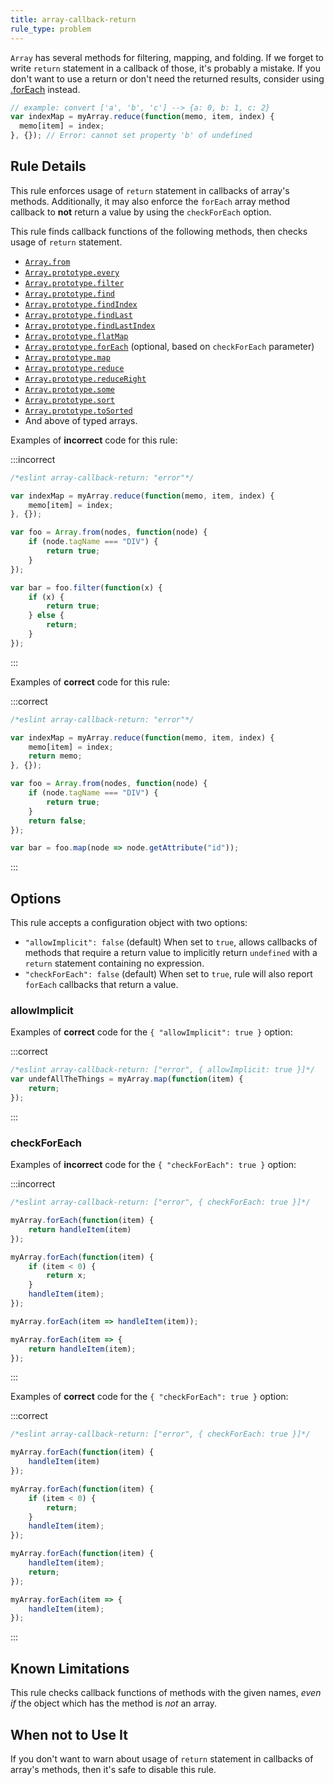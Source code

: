 ```yaml
---
title: array-callback-return
rule_type: problem
---
```



`Array` has several methods for filtering, mapping, and folding.
If we forget to write `return` statement in a callback of those, it's probably a mistake. If you don't want to use a return or don't need the returned results, consider using [.forEach](https://developer.mozilla.org/en-US/docs/Web/JavaScript/Reference/Global_Objects/Array/forEach) instead.

```js
// example: convert ['a', 'b', 'c'] --> {a: 0, b: 1, c: 2}
var indexMap = myArray.reduce(function(memo, item, index) {
  memo[item] = index;
}, {}); // Error: cannot set property 'b' of undefined
```

## Rule Details

This rule enforces usage of `return` statement in callbacks of array's methods.
Additionally, it may also enforce the `forEach` array method callback to **not** return a value by using the `checkForEach` option.

This rule finds callback functions of the following methods, then checks usage of `return` statement.

* [`Array.from`](https://www.ecma-international.org/ecma-262/6.0/#sec-array.from)
* [`Array.prototype.every`](https://www.ecma-international.org/ecma-262/6.0/#sec-array.prototype.every)
* [`Array.prototype.filter`](https://www.ecma-international.org/ecma-262/6.0/#sec-array.prototype.filter)
* [`Array.prototype.find`](https://www.ecma-international.org/ecma-262/6.0/#sec-array.prototype.find)
* [`Array.prototype.findIndex`](https://www.ecma-international.org/ecma-262/6.0/#sec-array.prototype.findindex)
* [`Array.prototype.findLast`](https://tc39.es/ecma262/#sec-array.prototype.findlast)
* [`Array.prototype.findLastIndex`](https://tc39.es/ecma262/#sec-array.prototype.findlastindex)
* [`Array.prototype.flatMap`](https://www.ecma-international.org/ecma-262/10.0/#sec-array.prototype.flatmap)
* [`Array.prototype.forEach`](https://www.ecma-international.org/ecma-262/6.0/#sec-array.prototype.foreach) (optional, based on `checkForEach` parameter)
* [`Array.prototype.map`](https://www.ecma-international.org/ecma-262/6.0/#sec-array.prototype.map)
* [`Array.prototype.reduce`](https://www.ecma-international.org/ecma-262/6.0/#sec-array.prototype.reduce)
* [`Array.prototype.reduceRight`](https://www.ecma-international.org/ecma-262/6.0/#sec-array.prototype.reduceright)
* [`Array.prototype.some`](https://www.ecma-international.org/ecma-262/6.0/#sec-array.prototype.some)
* [`Array.prototype.sort`](https://www.ecma-international.org/ecma-262/6.0/#sec-array.prototype.sort)
* [`Array.prototype.toSorted`](https://tc39.es/ecma262/#sec-array.prototype.tosorted)
* And above of typed arrays.

Examples of **incorrect** code for this rule:

:::incorrect

```js
/*eslint array-callback-return: "error"*/

var indexMap = myArray.reduce(function(memo, item, index) {
    memo[item] = index;
}, {});

var foo = Array.from(nodes, function(node) {
    if (node.tagName === "DIV") {
        return true;
    }
});

var bar = foo.filter(function(x) {
    if (x) {
        return true;
    } else {
        return;
    }
});
```

:::

Examples of **correct** code for this rule:

:::correct

```js
/*eslint array-callback-return: "error"*/

var indexMap = myArray.reduce(function(memo, item, index) {
    memo[item] = index;
    return memo;
}, {});

var foo = Array.from(nodes, function(node) {
    if (node.tagName === "DIV") {
        return true;
    }
    return false;
});

var bar = foo.map(node => node.getAttribute("id"));
```

:::

## Options

This rule accepts a configuration object with two options:

* `"allowImplicit": false` (default) When set to `true`, allows callbacks of methods that require a return value to implicitly return `undefined` with a `return` statement containing no expression.
* `"checkForEach": false` (default) When set to `true`, rule will also report `forEach` callbacks that return a value.

### allowImplicit

Examples of **correct** code for the `{ "allowImplicit": true }` option:

:::correct

```js
/*eslint array-callback-return: ["error", { allowImplicit: true }]*/
var undefAllTheThings = myArray.map(function(item) {
    return;
});
```

:::

### checkForEach

Examples of **incorrect** code for the `{ "checkForEach": true }` option:

:::incorrect

```js
/*eslint array-callback-return: ["error", { checkForEach: true }]*/

myArray.forEach(function(item) {
    return handleItem(item)
});

myArray.forEach(function(item) {
    if (item < 0) {
        return x;
    }
    handleItem(item);
});

myArray.forEach(item => handleItem(item));

myArray.forEach(item => {
    return handleItem(item);
});
```

:::

Examples of **correct** code for the `{ "checkForEach": true }` option:

:::correct

```js
/*eslint array-callback-return: ["error", { checkForEach: true }]*/

myArray.forEach(function(item) {
    handleItem(item)
});

myArray.forEach(function(item) {
    if (item < 0) {
        return;
    }
    handleItem(item);
});

myArray.forEach(function(item) {
    handleItem(item);
    return;
});

myArray.forEach(item => {
    handleItem(item);
});
```

:::

## Known Limitations

This rule checks callback functions of methods with the given names, *even if* the object which has the method is *not* an array.

## When not to Use It

If you don't want to warn about usage of `return` statement in callbacks of array's methods, then it's safe to disable this rule.
